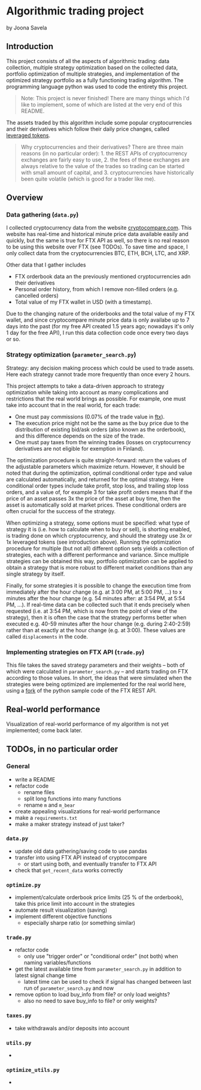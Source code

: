 # Algorithmic trading project
by Joona Savela

## Introduction

This project consists of all the aspects of algorithmic trading: data collection, multiple strategy optimization based on the collected data, portfolio optimization of multiple strategies, and implementation of the optimized strategy portfolio as a fully functioning trading algorithm. The programming language python was used to code the entirety this project.

> Note: This project is never finished! There are many things which I'd like to implement, some of which are listed at the very end of this README.

The assets traded by this algorithm include some popular cryptocurrencies and their derivatives which follow their daily price changes, called [leveraged tokens](https://ftx.com/markets/lt).

> Why cryptocurrencies and their derivatives? There are three main reasons (in no particular order): 1. the REST APIs of cryptocurrency exchanges are fairly easy to use, 2. the fees of these exchanges are always relative to the value of the trades so trading can be started with small amount of capital, and 3. cryptocurrencies have historically been quite volatile (which is good for a trader like me).


## Overview

### Data gathering (`data.py`)

I collected cryptocurrency data from the website [cryptocompare.com](https://www.cryptocompare.com/). This website has real-time and historical minute price data available easily and quickly, but the same is true for FTX API as well, so there is no real reason to be using this website over FTX (see TODOs). To save time and space, I only collect data from the cryptocurrencies BTC, ETH, BCH, LTC, and XRP.

Other data that I gather includes

- FTX orderbook data an the previously mentioned cryptocurrencies adn their derivatives
- Personal order history, from which I remove non-filled orders (e.g. cancelled orders)
- Total value of my FTX wallet in USD (with a timestamp).

Due to the changing nature of the oriderbooks and the total value of my FTX wallet, and since cryptocompare minute price data is only availabe up to 7 days into the past (for my free API created 1.5 years ago; nowadays it's only 1 day for the free API), I run this data collection code once every two days or so.

### Strategy optimization (`parameter_search.py`)

Strategy: any decision making process which could be used to trade assets. Here each strategy cannot trade more frequently than once every 2 hours.

This project attempts to take a data-driven approach to strategy optimization while taking into account as many complications and restrictions that the real world brings as possible. For example, one must take into account that in the real world, for each trade:

- One must pay commissions (0.07% of the trade value in [ftx](ftx.com)).
- The execution price might not be the same as the buy price due to the distribution of existing bid/ask orders (also known as the orderbook), and this difference depends on the size of the trade.
- One must pay taxes from the winning trades (losses on cryptocurrency derivatives are not eligible for exemption in Finland).

The optimization procedure is quite straight-forward: return the values of the adjustable parameters which maximize return. However, it should be noted that during the optimization, optimal conditional order type and value are calculated automatically, and returned for the optimal strategy. Here conditional order types include take profit, stop loss, and trailing stop loss orders, and a value of, for example 3 for take profit orders means that if the price of an asset passes 3x the price of the asset at buy time, then the asset is automatically sold at market prices. These conditional orders are often crucial for the success of the strategy.

When optimizing a strategy, some options must be specified: what type of strategy it is (i.e. how to calculate when to buy or sell), is shorting enabled, is trading done on which cryptocurrency, and should the strategy use 3x or 1x leveraged tokens (see introduction above). Running the optimization procedure for multiple (but not all) different option sets yields a collection of strategies, each with a different performance and variance. Since multiple strategies can be obtained this way, portfolio optimization can be applied to obtain a strategy that is more robust to different market conditions than any single strategy by itself.

Finally, for some strategies it is possible to change the execution time from immediately after the hour change (e.g. at 3:00 PM, at 5:00 PM, ...) to x minutes after the hour change (e.g. 54 minutes after: at 3:54 PM, at 5:54 PM, ...). If real-time data can be collected such that it ends precisely when requested (i.e. at 3:54 PM, which is now from the point of view of the strategy), then it is often the case that the strategy performs better when executed e.g. 40-59 minutes after the hour change (e.g. during 2:40-2:59) rather than at exactly at the hour change (e.g. at 3:00). These values are called `displacements` in the code.


### Implementing strategies on FTX API (`trade.py`)

This file takes the saved strategy parameters and their weights – both of which were calculated in `parameter_search.py` – and starts trading on FTX according to those values. In short, the ideas that were simulated when the strategies were being optimized are implemented for the real world here, using a [fork](https://github.com/JoonaSavela/ftx) of the python sample code of the FTX REST API.




## Real-world performance

Visualization of real-world performance of my algorithm is not yet implemented; come back later.




## TODOs, in no particular order

### General

- write a README
- refactor code
    - rename files
    - split long functions into many functions
    - rename `m` and `m_bear`
- create appealing visualizations for real-world performance
- make a `requirements.txt`
- make a maker strategy instead of just taker?

### `data.py`

- update old data gathering/saving code to use pandas
- transfer into using FTX API instead of cryptocompare
    - or start using both, and eventually transfer to FTX API
- check that `get_recent_data` works correctly


### `optimize.py`

- implement/calculate orderbook price limits (25 % of the orderbook), take this price limit into account in the strategies
- automate result visualization (saving)
- implement different objective functions
    - especially sharpe ratio (or something similar)


### `trade.py`

- refactor code
    - only use "trigger order" or "conditional order" (not both) when naming variables/functions
- get the latest available time from `parameter_search.py` in addition to latest signal change time
    - latest time can be used to check if signal has changed between last run of `parameter_search.py` and now
- remove option to load buy_info from file? or only load weights?
    - also no need to save buy_info to file? or only weights?


### `taxes.py`

- take withdrawals and/or deposits into account

### `utils.py`

- 

### `optimize_utils.py`

- 


